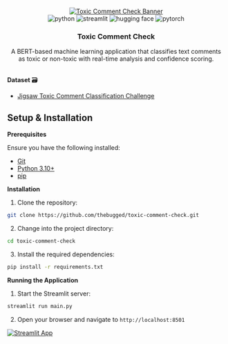 <div align="center">
  <br />
    <a href="https://toxic-comment-check.streamlit.app/" target="_blank">
      <img src="https://github.com/user-attachments/assets/91651103-74d5-4f5e-b345-7ca3d2d8ef96" alt="Toxic Comment Check Banner">
    </a>
  <br />

  <div>
    <img src="https://img.shields.io/badge/-Python-black?style=for-the-badge&logoColor=white&logo=python&color=3776AB" alt="python" />
    <img src="https://img.shields.io/badge/-Streamlit-black?style=for-the-badge&logoColor=white&logo=streamlit&color=FF4B4B" alt="streamlit" />
    <img src="https://img.shields.io/badge/-Hugging%20Face-black?style=for-the-badge&logoColor=white&logo=huggingface&color=FFD21E" alt="hugging face" />
    <img src="https://img.shields.io/badge/-PyTorch-black?style=for-the-badge&logoColor=white&logo=pytorch&color=EE4C2C" alt="pytorch" />
  </div>

  <h3 align="center">Toxic Comment Check</h3>

   <div align="center">
     A BERT-based machine learning application that classifies text comments as toxic or non-toxic with real-time analysis and confidence scoring.
    </div>
</div>
<br/>

**Dataset** 🗃️
- [Jigsaw Toxic Comment Classification Challenge](https://www.kaggle.com/competitions/jigsaw-toxic-comment-classification-challenge/overview)

## Setup & Installation

**Prerequisites**

Ensure you have the following installed:

- [Git](https://git-scm.com/)
- [Python 3.10+](https://www.python.org/downloads/)
- [pip](https://pip.pypa.io/en/stable/installation/)

**Installation**

1. Clone the repository:
```bash
git clone https://github.com/thebugged/toxic-comment-check.git
```

2. Change into the project directory:
```bash
cd toxic-comment-check
```

3. Install the required dependencies:
```bash
pip install -r requirements.txt
```

**Running the Application**

1. Start the Streamlit server:
```bash
streamlit run main.py
```

2. Open your browser and navigate to `http://localhost:8501`

[![Streamlit App](https://static.streamlit.io/badges/streamlit_badge_black_white.svg)](https://toxic-comment-check.streamlit.app/)

